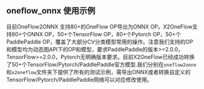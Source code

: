 ## oneflow_onnx 使用示例

目前OneFlow2ONNX 支持80+的OneFlow OP导出为ONNX OP。X2OneFlow支持80+个ONNX OP，50+个TensorFlow OP，80+个Pytorch OP，50+个PaddlePaddle OP，覆盖了大部分CV分类模型常用的操作。注意我们支持的OP和模型均为动态图API下的OP和模型，要求PaddlePaddle的版本>=2.0.0，TensorFlow>=2.0.0，Pytorch无明确版本要求。目前X2OneFlow已经成功转换了50+个TensorFlow/Pytorch/PaddlePaddle官方模型.我们分别在`oneflow2onnx`和`x2oneflow`文件夹下提供了所有的测试示例，需导出ONNX或者转换自定义的TensorFlow/Pytorch/PaddlePaddle网络可以对应修改使用。


